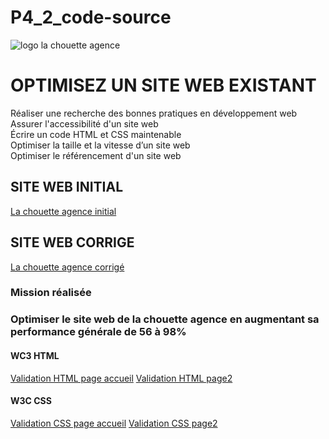 # P4_2_code-source
<img src="img/lachouetteagence-logo" alt="logo la chouette agence">
<h1>OPTIMISEZ UN SITE WEB EXISTANT</h1>
<div>
    <p>Réaliser une recherche des bonnes pratiques en développement web<br/>
    Assurer l'accessibilité d'un site web<br/>
    Écrire un code HTML et CSS maintenable<br/>
    Optimiser la taille et la vitesse d’un site web<br/>
    Optimiser le référencement d'un site web<p>
</div>
<div>
    <h2>SITE WEB INITIAL</h2>
    <a href="https://magali-valladier.github.io/chouette-agence/">La chouette agence initial</a>
    <h2>SITE WEB CORRIGE</h2>
    <a href="https://magali-valladier.github.io/P4_2_code-source/">La chouette agence corrigé</a>
</div>
<div>
    <h3>Mission réalisée<h3>
    <p>Optimiser le site web de la chouette agence en augmentant sa performance générale de 56 à 98%</p>
</div>
<div>
     <h4>WC3 HTML</h4>
    <a href="https://validator.w3.org/nu/?doc=https%3A%2F%2Fmagali-valladier.github.io%2FP4_2_code-source%2F">Validation HTML page accueil</a>
    <a href="https://validator.w3.org/nu/?doc=https%3A%2F%2Fmagali-valladier.github.io%2FP4_2_code-source%2Fpage2.html">Validation HTML page2</a>
    <h4>W3C CSS</h4>
    <a href="http://jigsaw.w3.org/css-validator/validator?profile=css3&warning=0&uri=https%3A%2F%2Fmagali-valladier.github.io%2FP4_2_code-source%2F">Validation CSS page accueil</a>
    <a href="http://jigsaw.w3.org/css-validator/validator?profile=css3&warning=0&uri=https%3A%2F%2Fmagali-valladier.github.io%2FP4_2_code-source%2Fpage2.html">Validation CSS page2</a>
</div>